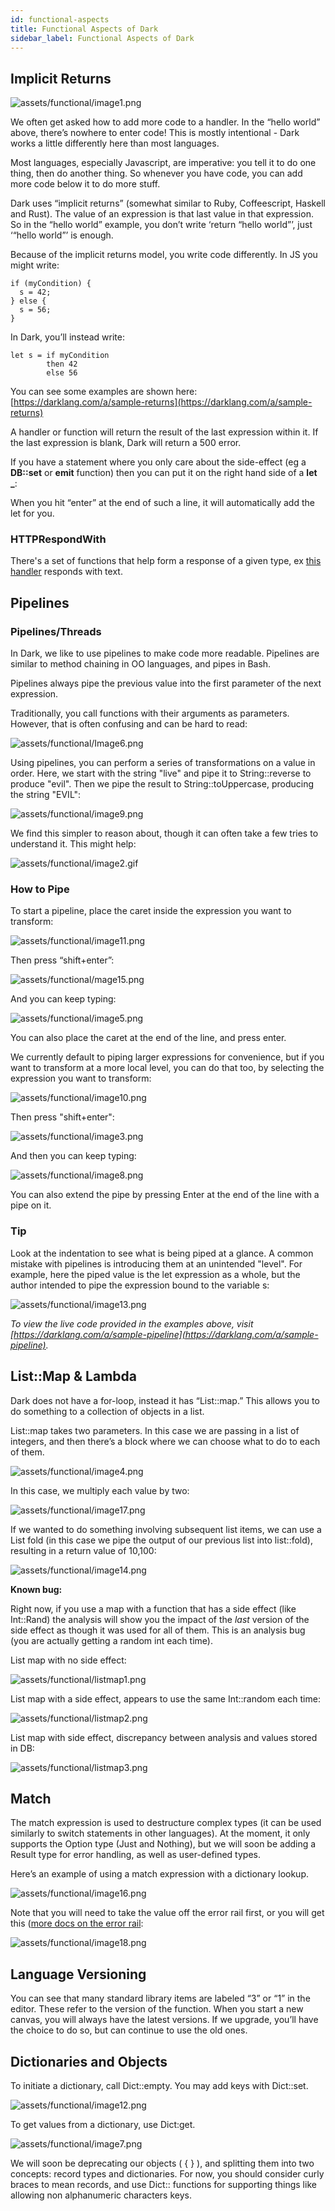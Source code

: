 ```yaml
---
id: functional-aspects
title: Functional Aspects of Dark
sidebar_label: Functional Aspects of Dark
---
```


## Implicit Returns

![assets/functional/image1.png](assets/functional/image1.png)

We often get asked how to add more code to a handler. In the “hello world” above, there’s nowhere to enter code! This is mostly intentional - Dark works a little differently here than most languages.

Most languages, especially Javascript, are imperative: you tell it to do one thing, then do another thing. So whenever you have code, you can add more code below it to do more stuff.

Dark uses “implicit returns” (somewhat similar to Ruby, Coffeescript, Haskell and Rust). The value of an expression is that last value in that expression. So in the “hello world” example, you don’t write ‘return “hello world”’, just ‘“hello world”’ is enough.

Because of the implicit returns model, you write code differently. In JS you might write:

    if (myCondition) {
      s = 42;
    } else {
      s = 56;
    }

In Dark, you’ll instead write:

    let s = if myCondition
            then 42
            else 56

You can see some examples are shown here: [https://darklang.com/a/sample-returns](https://darklang.com/a/sample-returns)

A handler or function will return the result of the last expression within it. If the last expression is blank, Dark will return a 500 error.

If you have a statement where you only care about the side-effect (eg a **DB::set** or **emit** function) then you can put it on the right hand side of a **let _**:

When you hit “enter” at the end of such a line, it will automatically add the let for you.

### HTTPRespondWith

There's a set of functions that help form a response of a given type, ex [this handler](https://darklang.com/a/sample-returns#handler=1835918421) responds with text.

## Pipelines

### Pipelines/Threads

In Dark, we like to use pipelines to make code more readable. Pipelines are similar to method chaining in OO languages, and pipes in Bash.

Pipelines always pipe the previous value into the first parameter of the next expression.

Traditionally, you call functions with their arguments as parameters. However, that is often confusing and can be hard to read:

![assets/functional/Image6.png](assets/functional/image6.png)

Using pipelines, you can perform a series of transformations on a value in order. Here, we start with the string "live" and pipe it to String::reverse to produce "evil". Then we pipe the result to String::toUppercase, producing the string "EVIL":

![assets/functional/image9.png](assets/functional/image9.png)

We find this simpler to reason about, though it can often take a few tries to understand it. This might help:

![assets/functional/image2.gif](assets/functional/image2.gif)

### How to Pipe

To start a pipeline, place the caret inside the expression you want to transform:

![assets/functional/image11.png](assets/functional/image11.png)

Then press “shift+enter”:

![assets/functional/mage15.png](assets/functional/image15.png)

And you can keep typing:

![assets/functional/image5.png](assets/functional/image5.png)

You can also place the caret at the end of the line, and press enter.

We currently default to piping larger expressions for convenience, but if you want to transform at a more local level, you can do that too, by selecting the expression you want to transform:

![assets/functional/image10.png](assets/functional/image10.png)

Then press "shift+enter":

![assets/functional/image3.png](assets/functional/image3.png)

And then you can keep typing:

![assets/functional/image8.png](assets/functional/image8.png)

You can also extend the pipe by pressing Enter at the end of the line with a pipe on it.

### Tip

Look at the indentation to see what is being piped at a glance. A common mistake with pipelines is introducing them at an unintended "level". For example, here the piped value is the let expression as a whole, but the author intended to pipe the expression bound to the variable s:

![assets/functional/image13.png](assets/functional/image13.png)

*To view the live code provided in the examples above, visit [https://darklang.com/a/sample-pipeline](https://darklang.com/a/sample-pipeline).*

## List::Map & Lambda

Dark does not have a for-loop, instead it has “List::map.” This allows you to do something to a collection of objects in a list.

List::map takes two parameters. In this case we are passing in a list of integers, and then there’s a block where we can choose what to do to each of them.

![assets/functional/image4.png](assets/functional/image4.png)

In this case, we multiply each value by two:

![assets/functional/image17.png](assets/functional/image17.png)

If we wanted to do something involving subsequent list items, we can use a List fold (in this case we pipe the output of our previous list into list::fold), resulting in a return value of 10,100:

![assets/functional/image14.png](assets/functional/image14.png)

**Known bug:**

Right now, if you use a map with a function that has a side effect (like Int::Rand) the analysis will show you the impact of the *last* version of the side effect as though it was used for all of them. This is an analysis bug (you are actually getting a random int each time).

List map with no side effect:

![assets/functional/listmap1.png](assets/functional/listmap1.png)

List map with a side effect, appears to use the same Int::random each time:

![assets/functional/listmap2.png](assets/functional/listmap2.png)

List map with side effect, discrepancy between analysis and values stored in DB:

![assets/functional/listmap3.png](assets/functional/listmap3.png)

## Match

The match expression is used to destructure complex types (it can be used similarly to switch statements in other languages). At the moment, it only supports the Option type (Just and Nothing), but we will soon be adding a Result type for error handling, as well as user-defined types.

Here’s an example of using a match expression with a dictionary lookup.

![assets/functional/image16.png](assets/functional/image16.png)

Note that you will need to take the value off the error rail first, or you will get this ([more docs on the error rail](error-handling):

![assets/functional/image18.png](assets/functional/image18.png)

## Language Versioning

You can see that many standard library items are labeled “3” or “1” in the editor. These refer to the version of the function. When you start a new canvas, you will always have the latest versions. If we upgrade, you’ll have the choice to do so, but can continue to use the old ones.

## Dictionaries and Objects

To initiate a dictionary, call Dict::empty. You may add keys with Dict::set.

![assets/functional/image12.png](assets/functional/image12.png)

To get values from a dictionary, use Dict:get.

![assets/functional/image7.png](assets/functional/image7.png)

We will soon be deprecating our objects ( { } ), and splitting them into two concepts: record types and dictionaries. For now, you should consider curly braces to mean records, and use Dict:: functions for supporting things like allowing non alphanumeric characters keys.

